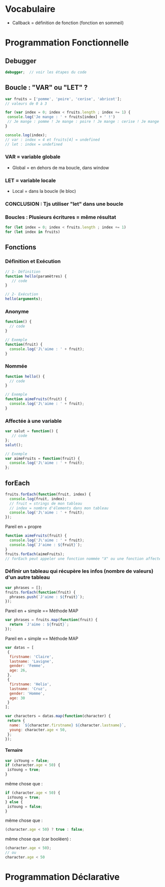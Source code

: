 # Vocabulaire
- Callback = définition de fonction (fonction en sommeil)

# Programmation Fonctionnelle
## Debugger
```javascript
debugger;  // voir les étapes du code
```

## Boucle : "VAR" ou "LET" ? 
```javascript
var fruits = ['pomme', 'poire', 'cerise', 'abricot']; 
// valeurs de 0 à 3

for (var index = 0; index < fruits.length ; index += 1) {
 console.log('Je mange : ' + fruits[index] + ' !')
 // Je mange : pomme ! Je mange : poire ! Je mange : cerise ! Je mange : abricot !
}

console.log(index);
// var : index = 4 et fruits[4] = undefined
// let : index = undefined
```
### VAR = variable globale
- Global = en dehors de ma boucle, dans window
### LET = variable locale
- Local = dans la boucle (le bloc)
### CONCLUSION : Tjs utiliser "let" dans une boucle

### Boucles : Plusieurs écritures = même résultat
```javascript
for (let index = 0; index < fruits.length ; index += 1)
for (let index in fruits)
```

## Fonctions
### Définition et Exécution
```javascript
// 1- Définition
function hello(paramètres) {
   // code 
}

// 2- Exécution
hello(arguments);
```

### Anonyme
```javascript
function() { 
  // code 
}

// Exemple
function(fruit) {
  console.log('J\'aime : ' + fruit);
}
```
### Nommée
```javascript
function hello() {
  // code
}

// Exemple
function aimeFruits(fruit) {
  console.log('J\'aime : ' + fruit);
}
```
### Affectée à une variable
```javascript
var salut = function() {
   // code 
};
salut();

// Exemple
var aimeFruits = function(fruit) {
  console.log('J\'aime : ' + fruit);
};
```
## forEach
```javascript
fruits.forEach(function(fruit, index) {
  console.log(fruit, index);
  // fruit = strings de mon tableau
  // index = nombre d'élements dans mon tableau
  console.log('J\'aime : ' + fruit);
});
```
Pareil en + propre
```javascript
function aimeFruits(fruit) {
  console.log('J\'aime : ' + fruit);
  console.log(`J'aime : ${fruit}`);
}
fruits.forEach(aimeFruits);
// forEach peut appeler une fonction nommée "X" ou une fonction affectée à une variable "X"
```
### Définir un tableau qui récupère les infos (nombre de valeurs) d'un autre tableau
```javascript
var phrases = [];
fruits.forEach(function(fruit) {
  phrases.push(`J'aime : ${fruit}`);
});
```

Pareil en + simple == Méthode MAP
```javascript
var phrases = fruits.map(function(fruit) {
  return `J'aime : ${fruit}`;
});
```

Pareil en + simple == Méthode MAP
```javascript
var datas = [
 {
  firstname: 'Claire',
  lastname: 'Lavigne',
  gender: 'Femme',
  age: 26,
 },
 {
  firstname: 'Helio',
  lastname: 'Cruz',
  gender: 'Homme',
  age: 30
 }
];

var characters = datas.map(function(character) {
 return { 
  name: `${character.firstname} ${character.lastname}`,
  young: character.age < 50,
 };
});
```

#### Ternaire

```javascript
var isYoung = false;
if (character.age < 50) {
 isYoung = true;
}
```
même chose que :
```javascript
if (character.age < 50) {
 isYoung = true;
} else {
 isYoung = false;
}
```
même chose que :
```javascript
(character.age < 50) ? true : false;
```
même chose que (car booléen) :
```javascript
(character.age < 50);
// ou
character.age < 50
```
# Programmation Déclarative
